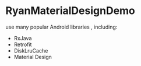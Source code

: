 # RyanMaterialDesignDemo
use many popular Android libraries , including:
* RxJava
* Retrofit
* DiskLruCache
* Material Design

